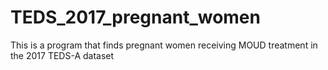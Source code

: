 # TEDS_2017_pregnant_women
This is a program that finds pregnant women receiving MOUD treatment in the 2017 TEDS-A dataset
